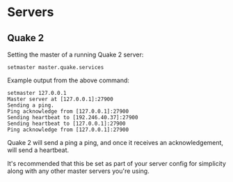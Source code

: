 # Servers

## Quake 2

Setting the master of a running Quake 2 server:

```
setmaster master.quake.services
```

Example output from the above command:

```console
setmaster 127.0.0.1
Master server at [127.0.0.1]:27900
Sending a ping.
Ping acknowledge from [127.0.0.1]:27900
Sending heartbeat to [192.246.40.37]:27900
Sending heartbeat to [127.0.0.1]:27900
Ping acknowledge from [127.0.0.1]:27900
```

Quake 2 will send a ping a ping, and once it receives an acknowledgement, will send a heartbeat.

It's recommended that this be set as part of your server config for simplicity along with any other master servers you're using.
